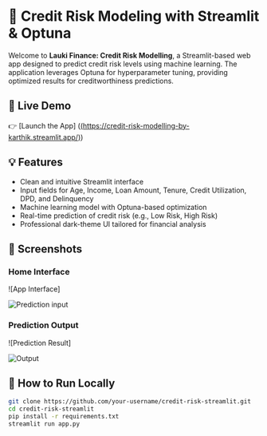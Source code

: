 # 🏦 Credit Risk Modeling with Streamlit & Optuna

Welcome to **Lauki Finance: Credit Risk Modelling**, a Streamlit-based web app designed to predict credit risk levels using machine learning. The application leverages Optuna for hyperparameter tuning, providing optimized results for creditworthiness predictions.

## 🔗 Live Demo
👉 [Launch the App]  ([(https://credit-risk-modelling-by-karthik.streamlit.app/)](https://credit-risk-modelling-by-karthik.streamlit.app/))

## 💡 Features
- Clean and intuitive Streamlit interface
- Input fields for Age, Income, Loan Amount, Tenure, Credit Utilization, DPD, and Delinquency
- Machine learning model with Optuna-based optimization
- Real-time prediction of credit risk (e.g., Low Risk, High Risk)
- Professional dark-theme UI tailored for financial analysis

## 📸 Screenshots

### Home Interface
![App Interface]

![Prediction input](https://github.com/user-attachments/assets/0ba8fda2-123a-4507-a206-fef963be683d)

### Prediction Output
![Prediction Result]

![Output](https://github.com/user-attachments/assets/70cbe6e5-5b9a-4d48-abfd-906aa5ebb90e)

## 🚀 How to Run Locally
```bash
git clone https://github.com/your-username/credit-risk-streamlit.git
cd credit-risk-streamlit
pip install -r requirements.txt
streamlit run app.py
